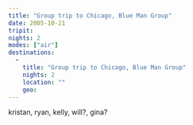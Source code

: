 ```yaml
---
title: "Group trip to Chicago, Blue Man Group"
date: 2005-10-21
tripit:
nights: 2
modes: ["air"]
destinations:
  -
    title: "Group trip to Chicago, Blue Man Group"
    nights: 2
    location: ""
    geo:
---
```


kristan, ryan, kelly, will?, gina?
